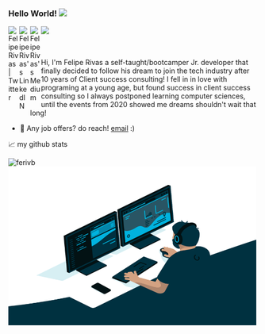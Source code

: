 ### Hello World! <img src="https://media.giphy.com/media/hvRJCLFzcasrR4ia7z/giphy.gif" width="25px">
<a href="https://twitter.com/NoobDevSaysWhat">
  <img align="left" alt="Felipe Rivas | Twitter" width="22px" src="https://raw.githubusercontent.com/peterthehan/peterthehan/master/assets/twitter.svg" />
</a>
<a href="https://www.linkedin.com/in/felipe-rivas-833863178/">
  <img align="left" alt="Felipe Rivas's LinkedIN" width="22px" src="https://raw.githubusercontent.com/peterthehan/peterthehan/master/assets/linkedin.svg" />
</a>
<a href="https://medium.com/@fe.rivasb">
  <img align="left" alt="Felipe Rivas's Medium" width="22px" src="https://img.icons8.com/ios-glyphs/344/medium-logo.png" />
</a>

![](https://visitor-badge.glitch.me/badge?page_id=ferivb.ferivb)

<br />

<p allign=left>
Hi, I'm Felipe Rivas a self-taught/bootcamper Jr. developer that finally decided to follow his dream to join the tech industry after 10 years of Client success consulting! I fell in in love with programing at a young age, but found success in client success consulting so I always postponed learning computer sciences, until the events from 2020 showed me dreams shouldn't wait that long!
</p>

- 💼 Any job offers? do reach! [email](mailto:fe.rivasb@gmail.com) :)

📈 my github stats

<p align="left"> <img src="https://github-readme-stats.vercel.app/api?username=ferivb&show_icons=true&theme=gotham" alt="ferivb" />



  <img align="center" alt="GIF" src="https://github.com/ferivb/ferivb/blob/main/code.gif?raw=true" width="500" height="320" />
  